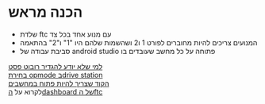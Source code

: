 # הכנה מראש
- שלדת ftc עם מנוע אחד בכל צד 
- המנועים צריכים להיות מחוברים לפורט 1 ו2 ושהשמות שלהם היו "1" ו"2" בהתאמה
- סביבת עבודה של android studio פתוחה על כל מחשב שעובדים בו
 
[למי שלא יודע להגדיר רובוט פסט](https://www.youtube.com/watch?v=VHyKE3B170k)  
[בחירת opmode בdrive station](https://youtu.be/uItHYCxT9eY?t=59)  
[הקוד שצריך להיות פתוח במחשבים](res/TankDrive.java)  
לקרוא על [הdashboard של הftc](https://acmerobotics.github.io/ftc-dashboard/)  
